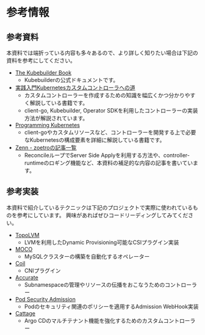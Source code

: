 # 参考情報

## 参考資料

本資料では端折っている内容も多々あるので、より詳しく知りたい場合は下記の資料を参考にしてください。

- [The Kubebuilder Book](https://book.kubebuilder.io/)
  - Kubebuilderの公式ドキュメントです。
- [実践入門Kubernetesカスタムコントローラへの道](https://nextpublishing.jp/book/11389.html)
  - カスタムコントローラーを作成するための知識を幅広くかつ分かりやすく解説している書籍です。
  - client-go, Kubebuilder, Operator SDKを利用したコントローラーの実装方法が解説されています。
- [Programming Kubernetes](https://learning.oreilly.com/library/view/programming-kubernetes/9781492047094/)
  - client-goやカスタムリソースなど、コントローラーを開発する上で必要なKubernetesの構成要素を詳細に解説している書籍です。
- [Zenn - zoetroの記事一覧](https://zenn.dev/zoetro)
  - ReconcileループでServer Side Applyを利用する方法や、controller-runtimeのロギング機能など、本資料の補足的な内容の記事を書いています。

## 参考実装

本資料で紹介しているテクニックは下記のプロジェクトで実際に使われているものを参考にしています。
興味があればぜひコードリーディングしてみてください。

- [TopoLVM](https://github.com/topolvm/topolvm)
  - LVMを利用したDynamic Provisioning可能なCSIプラグイン実装
- [MOCO](https://github.com/cybozu-go/moco)
  - MySQLクラスターの構築を自動化するオペレーター
- [Coil](https://github.com/cybozu-go/coil)
  - CNIプラグイン
- [Accurate](https://github.com/cybozu-go/accurate)
  - Subnamespaceの管理やリソースの伝播をおこなうためのコントローラー
- [Pod Security Admission](https://github.com/cybozu-go/pod-security-admission)
  - Podのセキュリティ関連のポリシーを適用するAdmission WebHook実装
- [Cattage](https://github.com/cybozu-go/cattage)
  - Argo CDのマルチテナント機能を強化するためのカスタムコントローラー
